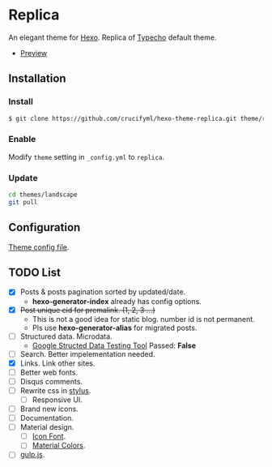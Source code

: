 # Replica

An elegant theme for [Hexo]. Replica of [Typecho] default theme.

- [Preview](https://blog.crucifyml.com/)

## Installation

### Install

```bash
$ git clone https://github.com/crucifyml/hexo-theme-replica.git theme/replica
```

### Enable

Modify `theme` setting in `_config.yml` to `replica`.

### Update

``` bash
cd themes/landscape
git pull
```

## Configuration

[Theme config file](_config.yml).

## TODO List

- [x] Posts & posts pagination sorted by updated/date.
  - **hexo-generator-index** already has config options.
- [x] <del>Post unique cid for premalink. (1, 2, 3 ...)</del>
  - This is not a good idea for static blog. number id is not permanent.
  - Pls use **hexo-generator-alias** for migrated posts.
- [ ] Structured data. Microdata.
  - [Google Structed Data Testing Tool](https://search.google.com/structured-data/testing-tool) Passed: **False**
- [ ] Search. Better impelementation needed.
- [x] Links. Link other sites.
- [ ] Better web fonts.
- [ ] Disqus comments.
- [ ] Rewrite css in [stylus](https://github.com/stylus/stylus).
  - [ ] Responsive UI.
- [ ] Brand new icons.
- [ ] Documentation.
- [ ] Material design.
  - [ ] [Icon Font](http://google.github.io/material-design-icons/).
  - [ ] [Material Colors](https://github.com/shuhei/material-colors).
- [ ] [gulp.js](http://gulpjs.com/).

[Hexo]: https://hexo.io/
[Typecho]: http://typecho.org/
